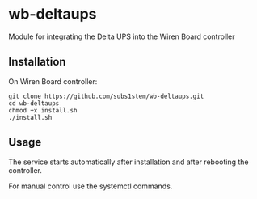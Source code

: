 # wb-deltaups
Module for integrating the Delta UPS into the Wiren Board controller

## Installation
On Wiren Board controller:
```
git clone https://github.com/subs1stem/wb-deltaups.git
cd wb-deltaups
chmod +x install.sh
./install.sh
```

## Usage
The service starts automatically after installation and after rebooting the controller.

For manual control use the systemctl commands.
